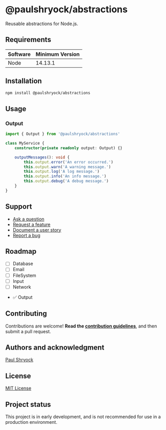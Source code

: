 # @paulshryock/abstractions

Reusable abstractions for Node.js.

## Requirements

| Software | Minimum Version |
| :------- | :-------------- |
| Node     | 14.13.1         |

## Installation

```bash
npm install @paulshryock/abstractions
```

## Usage

### Output

```typescript
import { Output } from '@paulshryock/abstractions'

class MyService {
    constructor(private readonly output: Output) {}

    outputMessages(): void {
        this.output.error('An error occurred.')
        this.output.warn('A warning message.')
        this.output.log('A log message.')
        this.output.info('An info message.')
        this.output.debug('A debug message.')
    }
}
```

## Support

-   [Ask a question](https://github.com/paulshryock/node-abstractions/issues/new?assignees=&labels=question&projects=&template=1_ask_a_question.md&title=)
-   [Request a feature](https://github.com/paulshryock/node-abstractions/issues/new?assignees=&labels=enhancement&projects=&template=2_request_a_feature.md&title=)
-   [Document a user story](https://github.com/paulshryock/node-abstractions/issues/new?assignees=&labels=enhancement&projects=&template=3_document_a_user_story.md&title=)
-   [Report a bug](https://github.com/paulshryock/node-abstractions/issues/new?assignees=&labels=bug&projects=&template=4_report_a_bug.md&title=)

## Roadmap

-   [ ] Database
-   [ ] Email
-   [ ] FileSystem
-   [ ] Input
-   [ ] Network
-   ✅ Output

## Contributing

Contributions are welcome! **Read the [contribution guidelines](https://github.com/paulshryock/node-abstractions/blob/main/CONTRIBUTING.md)**, and then submit a pull request.

## Authors and acknowledgment

[Paul Shryock](https://github.com/paulshryock)

## License

[MIT License](https://github.com/paulshryock/node-abstractions/blob/main/LICENSE)

## Project status

This project is in early development, and is not recommended for use in a production environment.
